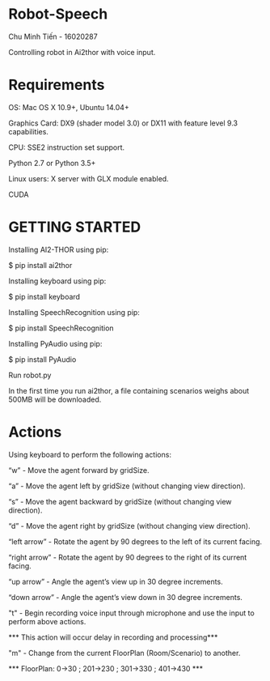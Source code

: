 # Robot-Speech
Chu Minh Tiến - 16020287 <p>
Controlling robot in Ai2thor with voice input.

# Requirements
OS: Mac OS X 10.9+, Ubuntu 14.04+ <p>
Graphics Card: DX9 (shader model 3.0) or DX11 with feature level 9.3 capabilities. <p>
CPU: SSE2 instruction set support. <p>
Python 2.7 or Python 3.5+ <p>
Linux users: X server with GLX module enabled. <p>
CUDA <p>

# GETTING STARTED
Installing AI2-THOR using pip: <p>
$ pip install ai2thor <p>
Installing keyboard using pip: <p>
$ pip install keyboard <p>
Installing SpeechRecognition using pip: <p>
$ pip install SpeechRecognition<p>
Installing PyAudio using pip:<p>
$ pip install PyAudio<p>
Run robot.py<p>
In the first time you run ai2thor, a file containing scenarios weighs about 500MB will be downloaded.<p>

# Actions
Using keyboard to perform the following actions:<p>
“w” - Move the agent forward by gridSize.<p>
“a” - Move the agent left by gridSize (without changing view direction).<p>
“s” - Move the agent backward by gridSize (without changing view direction).<p>
“d” - Move the agent right by gridSize (without changing view direction).<p>
“left arrow” - Rotate the agent by 90 degrees to the left of its current facing.<p>
“right arrow” - Rotate the agent by 90 degrees to the right of its current facing.<p>
“up arrow” - Angle the agent’s view up in 30 degree increments.<p>
“down arrow” - Angle the agent’s view down in 30 degree increments.<p>
"t" - Begin recording voice input through microphone and use the input to perform above actions.<p>
 *** This action will occur delay in recording and processing***<p>
 "m" - Change from the current FloorPlan (Room/Scenario) to another.<p>
 *** FloorPlan: 0->30 ; 201->230 ; 301->330 ; 401->430 ***
